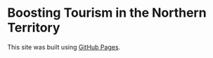 # Boosting Tourism in the Northern Territory
This site was built using [GitHub Pages]([https://pages.github.com/](https://github.com/Perl-Code/Boosting-Tourism-in-the-Northern-Territory/blob/main/NT%20promotion%20detailed%20report.pdf)).
